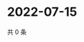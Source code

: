 # 2022-07-15

共 0 条

<!-- BEGIN WEIBO -->
<!-- 最后更新时间 Fri Jul 15 2022 22:19:52 GMT+0800 (China Standard Time) -->

<!-- END WEIBO -->
